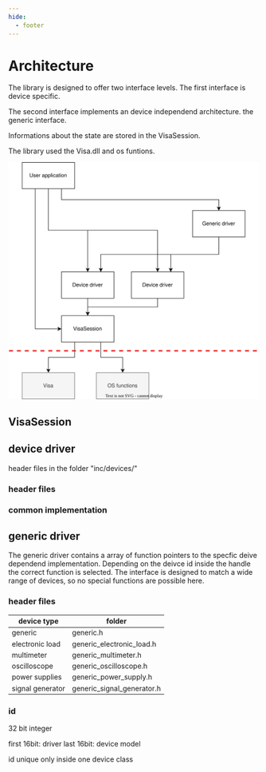 ```yaml
---
hide:
  - footer
---
```


# Architecture

The library is designed to offer two interface levels. The first interface is device specific.

The second interface implements an device independend architecture. the generic interface.

Informations about the state are stored in the VisaSession. 

The library used the Visa.dll and os funtions.

![](img/architecture_library.svg)


## VisaSession

## device driver

header files in the folder "inc/devices/"

### header files

### common implementation

## generic driver

The generic driver contains a array of function pointers to the specfic deive dependend implementation. Depending on the deivce id inside the handle the correct function is selected.
The interface is designed to match a wide range of devices, so no special functions are possible here.

### header files

| device type | folder |
|---|---|
| generic | generic.h|
| electronic load| generic_electronic_load.h |
| multimeter|generic_multimeter.h|
|oscilloscope|generic_oscilloscope.h|
|power supplies|generic_power_supply.h|
|signal generator|generic_signal_generator.h|

### id

32 bit integer

first 16bit: driver
last 16bit: device model

id unique only inside one device class






